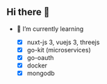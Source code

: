 #

## Hi there 👋

<!--
**p000ic/p000ic** is a ✨ _special_ ✨ repository because its `README.md` (this file) appears on your GitHub profile.

Here are some ideas to get you started:

- 🔭 I’m currently working on ...
- 👯 I’m looking to collaborate on ...
- 🤔 I’m looking for help with ...
- 💬 Ask me about ...
- 📫 How to reach me: ...
- 😄 Pronouns: ...
- ⚡ Fun fact: ...
-->

- 🌱 I’m currently learning

  - [X] nuxt-js 3, vuejs 3, threejs
  - [X] go-kit (microservices)
  - [X] go-oauth
  - [X] docker
  - [X] mongodb
